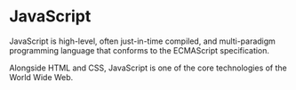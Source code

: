 # JavaScript

JavaScript is high-level, often just-in-time compiled, and multi-paradigm programming language that conforms to the ECMAScript specification.

Alongside HTML and CSS, JavaScript is one of the core technologies of the World Wide Web.